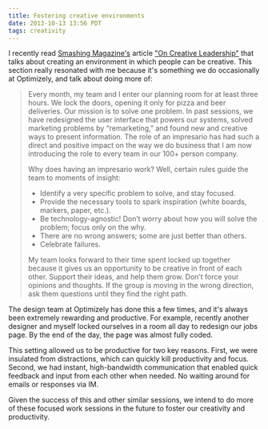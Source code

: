 ```yaml
---
title: Fostering creative environments
date: 2013-10-13 13:56 PDT
tags: creativity
---
```


I recently read [Smashing Magazine's](http://www.smashingmagazine.com) article ["On Creative Leadership"](http://www.smashingmagazine.com/2013/08/28/on-creative-leadership/) that talks about creating an environment in which people can be creative. This section really resonated with me because it's something we do occasionally at Optimizely, and talk about doing more of:

> Every month, my team and I enter our planning room for at least three hours. We lock the doors, opening it only for pizza and beer deliveries. Our mission is to solve one problem. In past sessions, we have redesigned the user interface that powers our systems, solved marketing problems by “remarketing,” and found new and creative ways to present information. The role of an impresario has had such a direct and positive impact on the way we do business that I am now introducing the role to every team in our 100+ person company.
>
> Why does having an impresario work? Well, certain rules guide the team to moments of insight:
>
> - Identify a very specific problem to solve, and stay focused.
> - Provide the necessary tools to spark inspiration (white boards, markers, paper, etc.).
> - Be technology-agnostic! Don’t worry about how you will solve the problem; focus only on the why.
> - There are no wrong answers; some are just better than others.
> - Celebrate failures.
>
> My team looks forward to their time spent locked up together because it gives us an opportunity to be creative in front of each other. Support their ideas, and help them grow. Don’t force your opinions and thoughts. If the group is moving in the wrong direction, ask them questions until they find the right path.

The design team at Optimizely has done this a few times, and it's always been extremely rewarding and productive. For example, recently another designer and myself locked ourselves in a room all day to redesign our jobs page. By the end of the day, the page was almost fully coded.

This setting allowed us to be productive for two key reasons. First, we were insulated from distractions, which can quickly kill productivity and focus. Second, we had instant, high-bandwidth communication that enabled quick feedback and input from each other when needed. No waiting around for emails or responses via IM.

Given the success of this and other similar sessions, we intend to do more of these focused work sessions in the future to foster our creativity and productivity.
